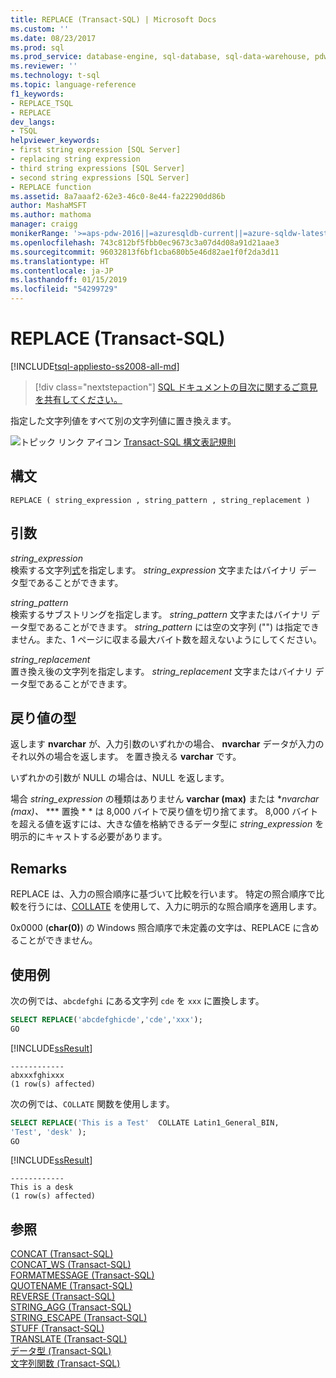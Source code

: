 ```yaml
---
title: REPLACE (Transact-SQL) | Microsoft Docs
ms.custom: ''
ms.date: 08/23/2017
ms.prod: sql
ms.prod_service: database-engine, sql-database, sql-data-warehouse, pdw
ms.reviewer: ''
ms.technology: t-sql
ms.topic: language-reference
f1_keywords:
- REPLACE_TSQL
- REPLACE
dev_langs:
- TSQL
helpviewer_keywords:
- first string expression [SQL Server]
- replacing string expression
- third string expressions [SQL Server]
- second string expressions [SQL Server]
- REPLACE function
ms.assetid: 8a7aaaf2-62e3-46c0-8e44-fa22290dd86b
author: MashaMSFT
ms.author: mathoma
manager: craigg
monikerRange: '>=aps-pdw-2016||=azuresqldb-current||=azure-sqldw-latest||>=sql-server-2016||=sqlallproducts-allversions||>=sql-server-linux-2017||=azuresqldb-mi-current'
ms.openlocfilehash: 743c812bf5fbb0ec9673c3a07d4d08a91d21aae3
ms.sourcegitcommit: 96032813f6bf1cba680b5e46d82ae1f0f2da3d11
ms.translationtype: HT
ms.contentlocale: ja-JP
ms.lasthandoff: 01/15/2019
ms.locfileid: "54299729"
---
```

# <a name="replace-transact-sql"></a>REPLACE (Transact-SQL)
[!INCLUDE[tsql-appliesto-ss2008-all-md](../../includes/tsql-appliesto-ss2008-all-md.md)]

> [!div class="nextstepaction"]
> [SQL ドキュメントの目次に関するご意見を共有してください。](https://aka.ms/sqldocsurvey)

指定した文字列値をすべて別の文字列値に置き換えます。  
  
 ![トピック リンク アイコン](../../database-engine/configure-windows/media/topic-link.gif "トピック リンク アイコン") [Transact-SQL 構文表記規則](../../t-sql/language-elements/transact-sql-syntax-conventions-transact-sql.md)  
  
## <a name="syntax"></a>構文  
  
```  
REPLACE ( string_expression , string_pattern , string_replacement )  
```  
  
## <a name="arguments"></a>引数  
 *string_expression*  
 検索する文字列[式](../../t-sql/language-elements/expressions-transact-sql.md)を指定します。 *string_expression* 文字またはバイナリ データ型であることができます。  
  
 *string\_pattern*  
 検索するサブストリングを指定します。 *string_pattern* 文字またはバイナリ データ型であることができます。 *string_pattern* には空の文字列 ("") は指定できません。また、1 ページに収まる最大バイト数を超えないようにしてください。  
  
 *string\_replacement*  
 置き換え後の文字列を指定します。 *string_replacement* 文字またはバイナリ データ型であることができます。  
  
## <a name="return-types"></a>戻り値の型  
 返します **nvarchar** が、入力引数のいずれかの場合、 **nvarchar** データが入力のそれ以外の場合を返します。 を置き換える **varchar** です。  
  
 いずれかの引数が NULL の場合は、NULL を返します。  
  
 場合 *string_expression* の種類はありません **varchar (max)** または **nvarchar (max)、* *** 置換 * * は 8,000 バイトで戻り値を切り捨てます。 8,000 バイトを超える値を返すには、大きな値を格納できるデータ型に *string_expression* を明示的にキャストする必要があります。  
  
## <a name="remarks"></a>Remarks  
 REPLACE は、入力の照合順序に基づいて比較を行います。 特定の照合順序で比較を行うには、[COLLATE](~/t-sql/statements/collations.md) を使用して、入力に明示的な照合順序を適用します。  
  
 0x0000 (**char(0)**) の Windows 照合順序で未定義の文字は、REPLACE に含めることができません。  
  
## <a name="examples"></a>使用例  
 次の例では、`abcdefghi` にある文字列 `cde` を `xxx` に置換します。  
  
```sql  
SELECT REPLACE('abcdefghicde','cde','xxx');  
GO  
```  
  
 [!INCLUDE[ssResult](../../includes/ssresult-md.md)]  
  
```  
------------  
abxxxfghixxx  
(1 row(s) affected)  
```  
  
 次の例では、`COLLATE` 関数を使用します。  
  
```sql  
SELECT REPLACE('This is a Test'  COLLATE Latin1_General_BIN,  
'Test', 'desk' );  
GO  
```  
  
 [!INCLUDE[ssResult](../../includes/ssresult-md.md)]  
  
```  
------------  
This is a desk  
(1 row(s) affected)  
```  

  
## <a name="see-also"></a>参照  
 [CONCAT &#40;Transact-SQL&#41;](../../t-sql/functions/concat-transact-sql.md)  
 [CONCAT_WS &#40;Transact-SQL&#41;](../../t-sql/functions/concat-ws-transact-sql.md)  
 [FORMATMESSAGE &#40;Transact-SQL&#41;](../../t-sql/functions/formatmessage-transact-sql.md)  
 [QUOTENAME &#40;Transact-SQL&#41;](../../t-sql/functions/quotename-transact-sql.md)  
 [REVERSE &#40;Transact-SQL&#41;](../../t-sql/functions/reverse-transact-sql.md)  
 [STRING_AGG &#40;Transact-SQL&#41;](../../t-sql/functions/string-agg-transact-sql.md)  
 [STRING_ESCAPE &#40;Transact-SQL&#41;](../../t-sql/functions/string-escape-transact-sql.md)  
 [STUFF &#40;Transact-SQL&#41;](../../t-sql/functions/stuff-transact-sql.md)  
 [TRANSLATE &#40;Transact-SQL&#41;](../../t-sql/functions/translate-transact-sql.md)  
 [データ型 &#40;Transact-SQL&#41;](../../t-sql/data-types/data-types-transact-sql.md)   
 [文字列関数 &#40;Transact-SQL&#41;](../../t-sql/functions/string-functions-transact-sql.md)  
  
